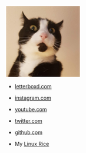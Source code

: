 <img src="/docs/assets/profile.png" width="200" />

+ [letterboxd.com](https://letterboxd.com/iCards/)

+ [instagram.com](https://www.instagram.com/ic4rds/)

+ [youtube.com](https://www.youtube.com/channel/UCzHwu4o784DAlQeRj6jdBAg)

+ [twitter.com](https://mobile.twitter.com/IcardsB)

+ [github.com](https://github.com/iC4rds)

+ My [Linux Rice](https://ic4rds.github.io/Linux-Rice/)
